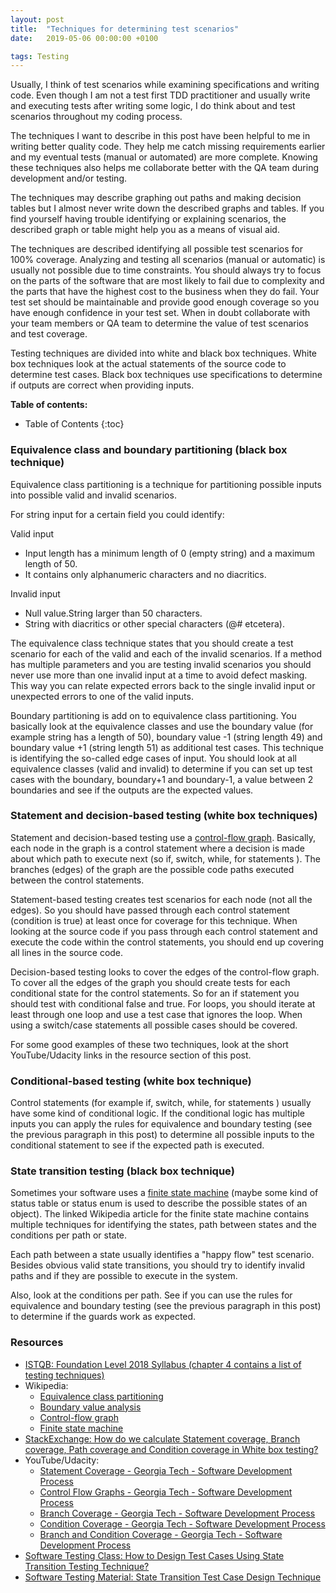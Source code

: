 ```yaml
---
layout: post
title:  "Techniques for determining test scenarios"
date:   2019-05-06 00:00:00 +0100

tags: Testing
---
```


Usually, I think of test scenarios while examining specifications and writing code. Even though I am not a test first TDD practitioner and usually write and executing tests after writing some logic, I do think about and test scenarios throughout my coding  process.

The techniques I want to describe in this post have been helpful to me in writing better quality code. They help me catch missing requirements earlier and my eventual tests (manual or automated) are more complete. Knowing these techniques also helps me collaborate better with the QA team during development and/or testing.

The techniques may describe graphing out paths and making decision tables but I almost never write down the described graphs and tables. If you find yourself having trouble identifying or explaining scenarios, the described graph or table might help you as a means of visual aid. 

The techniques are described identifying all possible test scenarios for 100% coverage. Analyzing and testing all scenarios (manual or automatic) is usually not possible due to time constraints. You should always try to focus on the parts of the software that are most likely to fail due to complexity and the parts that have the highest cost to the business when they do fail. Your test set should be maintainable and provide good enough coverage so you have enough confidence in your test set. When in doubt collaborate with your team members or QA team to determine the value of test scenarios and test coverage.

Testing techniques are divided into white and black box techniques. White box techniques look at the actual statements of the source code to determine test cases. Black box techniques use specifications to determine if outputs are correct when providing inputs. 

**Table of contents:**
* Table of Contents
{:toc}

### Equivalence class and boundary partitioning (black box technique)

Equivalence class partitioning is a technique for partitioning possible inputs into possible valid and invalid scenarios. 

For string input for a certain field you could identify:

Valid input
-  Input length has a minimum length of 0 (empty string) and a maximum length of 50.
-  It contains only alphanumeric characters and no diacritics.

Invalid input
-  Null value.String larger than 50 characters.
-  String with diacritics or other special characters (@# etcetera).

The equivalence class technique states that you should create a test scenario for each of the valid and each of the invalid scenarios. If a method has multiple parameters and you are testing invalid scenarios you should never use more than one invalid input at a time to avoid defect masking.  This way you can relate expected errors back to the single invalid input or unexpected errors to one of the valid inputs. 

Boundary partitioning is add on to equivalence class partitioning. You basically look at the equivalence classes and use the boundary value (for example string has a length of 50), boundary value -1 (string length 49) and boundary value +1 (string length 51) as additional test cases. This technique is identifying the so-called edge cases of input. You should look at all equivalence classes (valid and invalid) to determine if you can set up test cases with the boundary, boundary+1 and boundary-1, a value between 2 boundaries and see if the outputs are the expected values.

### Statement and decision-based testing (white box techniques)

Statement and decision-based testing use a [control-flow graph](https://en.wikipedia.org/wiki/Control-flow_graph). Basically, each node in the graph is a control statement where a decision is made about which path to execute next (so if, switch, while, for statements ). The branches (edges) of the graph are the possible code paths executed between the control statements. 

Statement-based testing creates test scenarios for each node (not all the edges). So you should have passed through each control statement (condition is true) at least once for coverage for this technique. When looking at the source code if you pass through each control statement and execute the code within the control statements, you should end up covering all lines in the source code.  

Decision-based testing looks to cover the edges of the control-flow graph. To cover all the edges of the graph you should create tests for each conditional state for the control statements. So for an if statement you should test with conditional false and true. For loops, you should iterate at least through one loop and use a test case that ignores the loop. When using a switch/case statements all possible cases should be covered. 

For some good examples of these two techniques, look at the short YouTube/Udacity links in the resource section of this post.

### Conditional-based testing (white box technique)

Control statements (for example if, switch, while, for statements ) usually have some kind of conditional logic. If the conditional logic has multiple inputs you can apply the rules for equivalence and boundary testing (see the previous paragraph in this post) to determine all possible inputs to the conditional statement to see if the expected path is executed.

### State transition testing (black box technique)

Sometimes your software uses a [finite state machine](https://en.wikipedia.org/wiki/Finite-state_machine) (maybe some kind of status table or status enum is used to describe the possible states of an object). The linked Wikipedia article for the finite state machine contains multiple techniques for identifying the states, path between states and the conditions per path or state. 

Each path between a state usually identifies a "happy flow" test scenario. Besides obvious valid state transitions, you should try to identify invalid paths and if they are possible to execute in the system. 

Also, look at the conditions per path. See if you can use the rules for equivalence and boundary testing (see the previous paragraph in this post) to determine if the guards work as expected.

### Resources

- [ISTQB: Foundation Level 2018 Syllabus (chapter 4 contains a list of testing techniques)](https://www.istqb.org/downloads/send/51-ctfl2018/208-ctfl-2018-syllabus.html)
- Wikipedia:
  - [Equivalence class partitioning](https://en.wikipedia.org/wiki/Equivalence_partitioning)
  - [Boundary value analysis](https://en.wikipedia.org/wiki/Boundary-value_analysis)
  - [Control-flow graph](https://en.wikipedia.org/wiki/Control-flow_graph)
  - [Finite state machine](https://en.wikipedia.org/wiki/Finite-state_machine)
- [StackExchange: How do we calculate Statement coverage, Branch coverage, Path coverage and Condition coverage in White box testing?](https://sqa.stackexchange.com/questions/20226/how-do-we-calculate-statement-coverage-branch-coverage-path-coverage-and-cond)
- YouTube/Udacity: 
  - [Statement Coverage - Georgia Tech - Software Development Process](https://www.youtube.com/watch?v=9PSrhH2gtkU)
  - [Control Flow Graphs - Georgia Tech - Software Development Process](https://www.youtube.com/watch?v=0lVA7TPpxUE)
  - [Branch Coverage - Georgia Tech - Software Development Process](https://www.youtube.com/watch?v=JkJFxPy08rk)
  - [Condition Coverage - Georgia Tech - Software Development Process](https://www.youtube.com/watch?v=ZnPmJd5aqyw)
  - [Branch and Condition Coverage - Georgia Tech - Software Development Process](https://www.youtube.com/watch?v=kd1_3CwYr60)
- [Software Testing Class: How to Design Test Cases Using State Transition Testing Technique?](https://www.softwaretestingclass.com/design-test-cases-using-state-transition-testing-technique/)
- [Software Testing Material: State Transition Test Case Design Technique](https://www.softwaretestingmaterial.com/state-transition-test-design-technique/)

